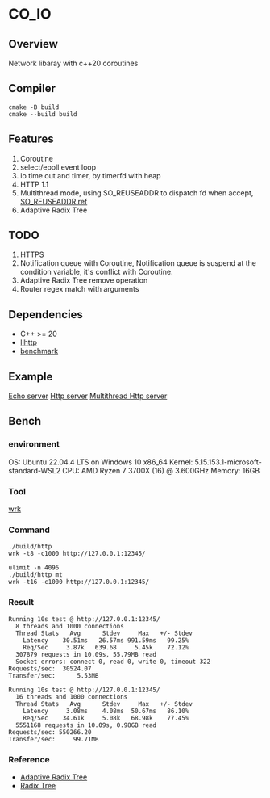 # CO_IO

## Overview

Network libaray with c++20 coroutines

## Compiler

```
cmake -B build
cmake --build build
```

## Features

1. Coroutine
2. select/epoll event loop
3. io time out and timer, by timerfd with heap
4. HTTP 1.1
5. Multithread mode, using SO_REUSEADDR to dispatch fd when accept, [SO_REUSEADDR ref](https://lwn.net/Articles/542629/)
6. Adaptive Radix Tree

## TODO

1. HTTPS
2. Notification queue with Coroutine, Notification queue is suspend at the condition variable, it's conflict with Coroutine.
3. Adaptive Radix Tree remove operation
4. Router regex match with arguments

## Dependencies

- C++ >= 20
- [llhttp](https://github.com/nodejs/llhttp)
- [benchmark](https://github.com/google/benchmark)

## Example

[Echo server](./example/echo_server.cpp)
[Http server](./example/http.cpp)
[Multithread Http server](./example/http_mt.cpp)

## Bench

### environment

OS: Ubuntu 22.04.4 LTS on Windows 10 x86_64
Kernel: 5.15.153.1-microsoft-standard-WSL2
CPU: AMD Ryzen 7 3700X (16) @ 3.600GHz
Memory: 16GB

### Tool

[wrk](https://github.com/wg/wrk)

### Command

```
./build/http
wrk -t8 -c1000 http://127.0.0.1:12345/

ulimit -n 4096
./build/http_mt
wrk -t16 -c1000 http://127.0.0.1:12345/
```

### Result

```
Running 10s test @ http://127.0.0.1:12345/
  8 threads and 1000 connections
  Thread Stats   Avg      Stdev     Max   +/- Stdev
    Latency    30.51ms   26.57ms 991.59ms   99.25%
    Req/Sec     3.87k   639.68     5.45k    72.12%
  307879 requests in 10.09s, 55.79MB read
  Socket errors: connect 0, read 0, write 0, timeout 322
Requests/sec:  30524.07
Transfer/sec:      5.53MB

Running 10s test @ http://127.0.0.1:12345/
  16 threads and 1000 connections
  Thread Stats   Avg      Stdev     Max   +/- Stdev
    Latency     3.08ms    4.08ms  50.67ms   86.10%
    Req/Sec    34.61k     5.08k   68.98k    77.45%
  5551168 requests in 10.09s, 0.98GB read
Requests/sec: 550266.20
Transfer/sec:     99.71MB
```

### Reference

- [Adaptive Radix Tree](http://www-db.in.tum.de/~leis/papers/ART.pdf)
- [Radix Tree](https://en.wikipedia.org/wiki/Radix_tree)

